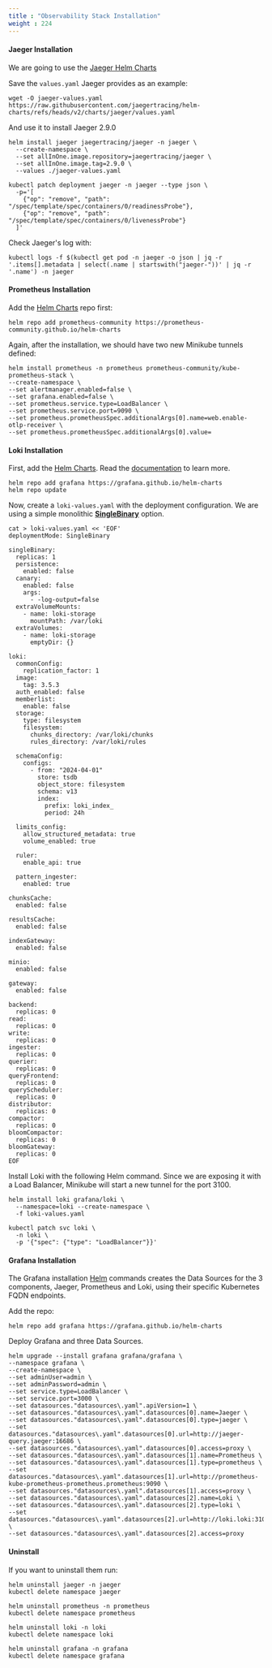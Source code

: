 ```yaml
---
title : "Observability Stack Installation"
weight : 224
---
```


#### Jaeger Installation

We are going to use the [Jaeger Helm Charts](https://github.com/jaegertracing/helm-charts/tree/v2/charts/jaeger)

Save the ```values.yaml``` Jaeger provides as an example:

```
wget -O jaeger-values.yaml https://raw.githubusercontent.com/jaegertracing/helm-charts/refs/heads/v2/charts/jaeger/values.yaml
```

And use it to install Jaeger 2.9.0
```
helm install jaeger jaegertracing/jaeger -n jaeger \
  --create-namespace \
  --set allInOne.image.repository=jaegertracing/jaeger \
  --set allInOne.image.tag=2.9.0 \
  --values ./jaeger-values.yaml

kubectl patch deployment jaeger -n jaeger --type json \
  -p='[
    {"op": "remove", "path": "/spec/template/spec/containers/0/readinessProbe"},
    {"op": "remove", "path": "/spec/template/spec/containers/0/livenessProbe"}
  ]'
```

Check Jaeger's log with:

```
kubectl logs -f $(kubectl get pod -n jaeger -o json | jq -r '.items[].metadata | select(.name | startswith("jaeger-"))' | jq -r '.name') -n jaeger
```





#### Prometheus Installation

Add the [Helm Charts](https://github.com/prometheus-community/helm-charts) repo first:

```
helm repo add prometheus-community https://prometheus-community.github.io/helm-charts
```

Again, after the installation, we should have two new Minikube tunnels defined:
```
helm install prometheus -n prometheus prometheus-community/kube-prometheus-stack \
--create-namespace \
--set alertmanager.enabled=false \
--set grafana.enabled=false \
--set prometheus.service.type=LoadBalancer \
--set prometheus.service.port=9090 \
--set prometheus.prometheusSpec.additionalArgs[0].name=web.enable-otlp-receiver \
--set prometheus.prometheusSpec.additionalArgs[0].value=
```





#### Loki Installation

First, add the [Helm Charts](https://github.com/grafana/loki/blob/main/production/helm/loki/README.md). Read the [documentation](https://grafana.com/docs/loki/next/setup/install/helm/) to learn more.

```
helm repo add grafana https://grafana.github.io/helm-charts
helm repo update
```

Now, create a ``loki-values.yaml`` with the deployment configuration. We are using a simple monolithic [**SingleBinary**](https://grafana.com/docs/loki/latest/setup/install/helm/install-monolithic/) option.

```
cat > loki-values.yaml << 'EOF'
deploymentMode: SingleBinary

singleBinary:
  replicas: 1
  persistence:
    enabled: false
  canary:
    enabled: false
    args:
      - -log-output=false
  extraVolumeMounts:
    - name: loki-storage
      mountPath: /var/loki
  extraVolumes:
    - name: loki-storage
      emptyDir: {}

loki:
  commonConfig:
    replication_factor: 1
  image:
    tag: 3.5.3
  auth_enabled: false
  memberlist:
    enable: false
  storage:
    type: filesystem
    filesystem:
      chunks_directory: /var/loki/chunks
      rules_directory: /var/loki/rules

  schemaConfig:
    configs:
      - from: "2024-04-01"
        store: tsdb
        object_store: filesystem
        schema: v13
        index:
          prefix: loki_index_
          period: 24h

  limits_config:
    allow_structured_metadata: true
    volume_enabled: true

  ruler:
    enable_api: true

  pattern_ingester:
    enabled: true

chunksCache:
  enabled: false

resultsCache:
  enabled: false

indexGateway:
  enabled: false

minio:
  enabled: false

gateway:
  enabled: false

backend:
  replicas: 0
read:
  replicas: 0
write:
  replicas: 0
ingester:
  replicas: 0
querier:
  replicas: 0
queryFrontend:
  replicas: 0
queryScheduler:
  replicas: 0
distributor:
  replicas: 0
compactor:
  replicas: 0
bloomCompactor:
  replicas: 0
bloomGateway:
  replicas: 0
EOF
```


Install Loki with the following Helm command. Since we are exposing it with a Load Balancer, Minikube will start a new tunnel for the port 3100.



```
helm install loki grafana/loki \
  --namespace=loki --create-namespace \
  -f loki-values.yaml
```

```
kubectl patch svc loki \
  -n loki \
  -p '{"spec": {"type": "LoadBalancer"}}'
```





#### Grafana Installation

The Grafana installation [Helm](https://github.com/grafana/helm-charts/) commands creates the Data Sources for the 3 components, Jaeger, Prometheus and Loki, using their specific Kubernetes FQDN endpoints.

Add the repo:
```
helm repo add grafana https://grafana.github.io/helm-charts
```

Deploy Grafana and three Data Sources.

```
helm upgrade --install grafana grafana/grafana \
--namespace grafana \
--create-namespace \
--set adminUser=admin \
--set adminPassword=admin \
--set service.type=LoadBalancer \
--set service.port=3000 \
--set datasources."datasources\.yaml".apiVersion=1 \
--set datasources."datasources\.yaml".datasources[0].name=Jaeger \
--set datasources."datasources\.yaml".datasources[0].type=jaeger \
--set datasources."datasources\.yaml".datasources[0].url=http://jaeger-query.jaeger:16686 \
--set datasources."datasources\.yaml".datasources[0].access=proxy \
--set datasources."datasources\.yaml".datasources[1].name=Prometheus \
--set datasources."datasources\.yaml".datasources[1].type=prometheus \
--set datasources."datasources\.yaml".datasources[1].url=http://prometheus-kube-prometheus-prometheus.prometheus:9090 \
--set datasources."datasources\.yaml".datasources[1].access=proxy \
--set datasources."datasources\.yaml".datasources[2].name=Loki \
--set datasources."datasources\.yaml".datasources[2].type=loki \
--set datasources."datasources\.yaml".datasources[2].url=http://loki.loki:3100 \
--set datasources."datasources\.yaml".datasources[2].access=proxy
```




#### Uninstall

If you want to uninstall them run:

```
helm uninstall jaeger -n jaeger
kubectl delete namespace jaeger
```

```
helm uninstall prometheus -n prometheus
kubectl delete namespace prometheus
```

```
helm uninstall loki -n loki
kubectl delete namespace loki
```

```
helm uninstall grafana -n grafana
kubectl delete namespace grafana
```
